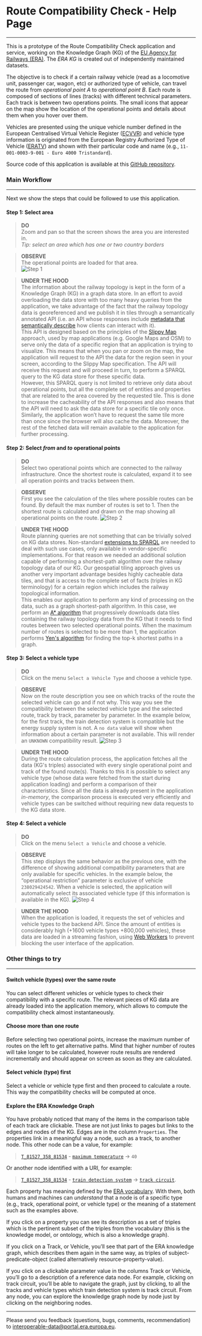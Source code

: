 # Route Compatibility Check - Help Page

---------------
This is a prototype of the Route Compatibility Check application and service,
working on the Knowledge Graph (KG) of the [EU Agency for Railways (ERA)](https://www.era.europa.eu).
The _ERA KG_ is created out of independently maintained datasets.

The objective is to check if a certain railway vehicle (read as a locomotive unit, passenger car, wagon, etc) or authorized type of vehicle, can travel the route from _operational point A_ to _operational point B_. Each route is composed of sections of lines (tracks) with different technical parameters. Each track is between two operations points. The small icons that appear on the map show the location of the operational points and details about them when you hover over them.

Vehicles are presented using the unique vehicle number defined in the European Centralised Virtual Vehicle Register ([ECVVR](https://www.era.europa.eu/registers_en#ecvvr)) and vehicle type information is originated from the European Registry Authorized Type of Vehicle ([ERATV](https://eratv.era.europa.eu/)) and shown with their particular code and name (e.g., `11-001-0003-9-001 - Euro 4000 Tristandard`).

Source code of this application is available at this [GitHub repository](https://github.com/julianrojas87/era-compatibility-check).

### Main Workflow

---------------
Next we show the steps that could be followed to use this application.

#### Step 1: Select area

> **DO**\
Zoom and pan so that the screen shows the area you are interested in.\
_Tip: select an area which has one or two country borders_

> **OBSERVE**\
The operational points are loaded for that area.\
![Step 1](img/step1.gif)

> **UNDER THE HOOD**\
The information about the railway topology is kept in the form of a Knowledge Graph (KG) in a graph data store. In an effort to avoid overloading the data store with too many heavy queries from the application, we take advantage of the fact that the railway topology data is georeferenced and we publish it in tiles through a semantically annotated API (i.e. an API whose responses include [metadata that semantically describe](https://www.hydra-cg.com/spec/latest/core/) how clients can interact with it).
\
This API is designed based on the principles of the [Slippy Map](https://en.wikipedia.org/wiki/Tiled_web_map) approach, used by map applications (e.g. Google Maps and OSM) to serve only the data of a specific region that an application is trying to visualize. This means that when you pan or zoom on the map, the application will request to the API the data for the region seen in your screen, according to the Slippy Map specification. The API will receive this request and will proceed in turn, to perform a SPARQL query to the KG data store for these specific data.
\
However, this SPARQL query is not limited to retrieve only data about operational points, but all the complete set of entities and properties that are related to the area covered by the requested tile. This is done to increase the cacheability of the API responses and also means that the API will need to ask the data store for a specific tile only once. Similarly, the application won’t have to request the same tile more than once since the browser will also cache the data. Moreover, the rest of the fetched data will remain available to the application for further processing.

#### Step 2: Select _from_ and _to_ operational points

> **DO**\
Select two operational points which are connected to the railway infrastructure. Once the shortest route is calculated, expand it to see all operation points and tracks between them.

> **OBSERVE**\
First you see the calculation of the tiles where possible routes can be found. By default the max number of routes is set to 1. Then the shortest route is calculated and drawn on the map showing all operational points on the route.
![Step 2](img/step2.gif)

> **UNDER THE HOOD**\
Route planning queries are not something that can be trivially solved on KG data stores. Non-standard [extensions to SPARQL](https://www.stardog.com/blog/a-path-of-our-own/) are needed to deal with such use cases, only available in vendor-specific implementations. For that reason we needed an additional solution capable of performing a shortest-path algorithm over the railway topology data of our KG. Our geospatial tiling approach gives us another very important advantage besides highly cacheable data tiles, and that is access to the complete set of facts (triples in KG terminology) for a certain region which includes the railway topological information.
\
This enables our application to perform any kind of processing on the data, such as a graph shortest-path algorithm. In this case, we perform an [A* algorithm](https://en.wikipedia.org/wiki/A*_search_algorithm) that progressively downloads data tiles containing the railway topology data from the KG that it needs to find routes between two selected operational points. When the maximum number of routes is selected to be more than 1, the application performs [Yen's algorithm](https://en.wikipedia.org/wiki/Yen%27s_algorithm) for finding the top-k shortest paths in a graph.

#### Step 3: Select a vehicle type

> **DO**\
Click on the menu `Select a Vehicle Type` and choose a vehicle type.

> **OBSERVE**\
Now on the route description you see on which tracks of the route the selected vehicle can go and if not why. This way you see the compatibility between the selected vehicle type and the selected route, track by track, parameter by parameter. In the example below, for the first track, the train detection system is compatible but the energy supply system is not. A `no data` value will show when information about a certain parameter is not available. This will render an `UNKNOWN` compatibility result.
![Step 3](img/step3.gif)

> **UNDER THE HOOD**\
During the route calculation process, the application fetches all the data (KG's triples) associated with every single operational point and track of the found route(s). Thanks to this it is possible to select any vehicle type (whose data were fetched from the start during application loading) and perform a comparison of their characteristics. Since all the data is already present in the application _in-memory_, the comparison process is executed very efficiently and vehicle types can be switched without requiring new data requests to the KG data store.

#### Step 4: Select a vehicle

> **DO**\
Click on the menu `Select a Vehicle` and choose a vehicle.

> **OBSERVE**\
This step displays the same behavior as the previous one, with the difference of showing additional compatibility parameters that are only available for specific vehicles. In the example below, the “operational restriction” parameter is exclusive of vehicle `238029424542`. When a vehicle is selected, the application will automatically select its associated vehicle type (if this information is available in the KG).
![Step 4](img/step4.gif)

> **UNDER THE HOOD**\
When the application is loaded, it requests the set of vehicles and vehicle types to the backend API. Since the amount of entities is considerably high (+1600 vehicle types +800,000 vehicles), these data are loaded in a streaming fashion, using [Web Workers](https://developer.mozilla.org/en-US/docs/Web/API/Web_Workers_API) to prevent blocking the user interface of the application.

### Other things to try

---------------

#### Switch vehicle (types) over the same route

You can select different vehicles or vehicle types to check their compatibility with a specific route. The relevant pieces of KG data are already loaded into the application memory, which allows to compute the compatibility check almost instantaneously.

#### Choose more than one route

Before selecting two operational points, increase the maximum number of routes on the left to get alternative paths. Mind that higher number of routes will take longer to be calculated, however route results are rendered incrementally and should appear on screen as soon as they are calculated.

#### Select vehicle (type) first

Select a vehicle or vehicle type first and then proceed to calculate a route. This way the compatibility checks will be computed at once.

#### Explore the ERA Knowledge Graph

You have probably noticed that many of the items in the comparison table of each track are clickable. These are not just links to pages but links to the edges and nodes of the KG. Edges are in the column `Properties`. The properties link in a meaningful way a node, such as a track, to another node. This other node can be a value, for example:

> [`T_81527_358_81534`](http://era.ilabt.imec.be/resource?uri=http%3A%2F%2Fera.europa.eu%2Fimplementation%23T_81527_358_81534) - [`maximum temperature`](http://era.ilabt.imec.be/resource?uri=http%3A%2F%2Fera.europa.eu%2Fns%23maximumTemperature) -> `40`

Or another node identified with a URI, for example:

> [`T_81527_358_81534`](http://era.ilabt.imec.be/resource?uri=http%3A%2F%2Fera.europa.eu%2Fimplementation%23T_81527_358_81534) - [`train detection system`](http://era.ilabt.imec.be/resource?uri=http%3A%2F%2Fera.europa.eu%2Fns%23trainDetectionSystem) -> [`track circuit`](http://era.ilabt.imec.be/resource?uri=http%3A%2F%2Fera.europa.eu%2Fconcepts%2Ftrain-detection%23track_circuit).

Each property has meaning defined by the [ERA vocabulary](http://era.ilabt.imec.be/era-vocabulary/index-en.html). With them, both humans and machines can _understand_ that a node is of a specific type (e.g., track, operational point, or vehicle type) or the meaning of a statement such as the examples above.

If you click on a property you can see its description as a set of triples which is the pertinent subset of the triples from the vocabulary (this is the knowledge model, or ontology, which is also a knowledge graph).

If you click on a Track, or Vehicle, you’ll see that part of the ERA knowledge graph, which describes them again in the same way, as triples of subject-predicate-object (called alternatively resource-property-value).

If you click on a clickable parameter value in the columns Track or Vehicle, you’ll go to a description of a reference data node. For example, clicking on track circuit, you’ll be able to navigate the graph, just by clicking, to all the tracks and vehicle types which train detection system is track circuit. From any node, you can explore the knowledge graph node by node just by clicking on the neighboring nodes.

---------------

Please send you feedback (questions, bugs, comments, recommendation) to [interoperable-data@portal.era.europa.eu](mailto:interoperable-data@portal.era.europa.eu).
